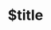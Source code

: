 ---
title: $title
second_title: Référence de l'API GroupDocs.Conversion pour .NET
description: $description
type: docs
weight: $weight
url: /fr/net/$ref/
---
